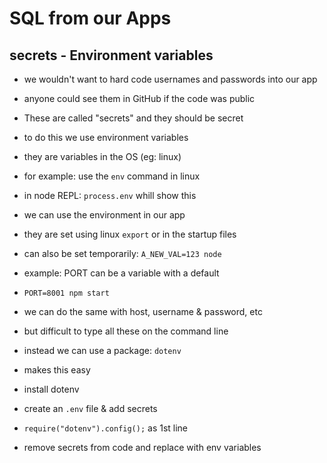 # SQL from our Apps

## secrets - Environment variables

- we wouldn't want to hard code usernames and passwords into our app
- anyone could see them in GitHub if the code was public
- These are called "secrets" and they should be secret
- to do this we use environment variables
- they are variables in the OS (eg: linux)
- for example:   use the `env` command in linux
- in node REPL:  `process.env`  whill show this
- we can use the environment in our app
- they are set using linux `export` or in the startup files
- can also be set temporarily:   `A_NEW_VAL=123 node`

- example:  PORT can be a variable with a default
- `PORT=8001 npm start`
- we can do the same with host, username & password, etc
- but difficult to type all these on the command line
- instead we can use a package: `dotenv`
- makes this easy

- install dotenv
- create an `.env` file & add secrets
- `require("dotenv").config();`  as 1st line
- remove secrets from code and replace with env variables
